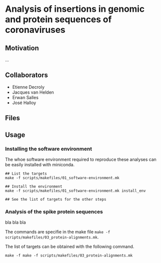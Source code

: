 # Analysis of insertions in genomic and protein sequences of coronaviruses

## Motivation

...

## Collaborators

- Etienne Decroly
- Jacques van Helden
- Erwan Salles
- José Halloy

## Files

## Usage

### Installing the software environment

The whoe software environment required to reproduce these analyses can be easily installed with miniconda.


```
## List the targets
make -f scripts/makefiles/01_software-environment.mk

## Install the environment
make -f scripts/makefiles/01_software-environment.mk install_env

## See the list of targets for the other steps

```

### Analysis of the spike protein sequences

bla bla bla

The commands are specifie in the make file `make -f scripts/makefiles/03_protein-alignments.mk`. 

The list of targets can be obtained with the following command.

```
make -f make -f scripts/makefiles/03_protein-alignments.mk
```


